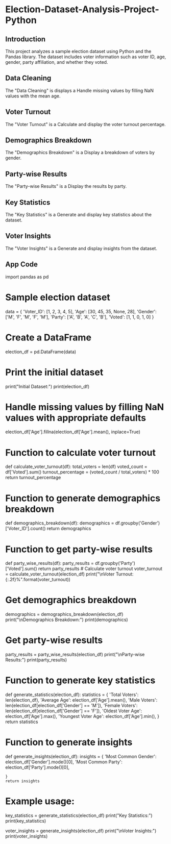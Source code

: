 # Election-Dataset-Analysis-Project-Python

## Introduction
This project analyzes a sample election dataset using Python and the Pandas library. The dataset includes voter information such as voter ID, age, gender, party affiliation, and whether they voted.

## Data Cleaning
The "Data Cleaning" is displays a Handle missing values by filling NaN values with the mean age.

## Voter Turnout
The "Voter Turnout" is a Calculate and display the voter turnout percentage.

## Demographics Breakdown
The "Demographics Breakdown" is a Display a breakdown of voters by gender.

## Party-wise Results
The "Party-wise Results" is a Display the results by party.

## Key Statistics
The "Key Statistics" is a Generate and display key statistics about the dataset.

## Voter Insights
The "Voter Insights" is a Generate and display insights from the dataset.


## App Code
import pandas as pd
# Sample election dataset
data = {
    'Voter_ID': [1, 2, 3, 4, 5],
    'Age': [30, 45, 35, None, 28],
    'Gender': ['M', 'F', 'M', 'F', 'M'],
    'Party': ['A', 'B', 'A', 'C', 'B'],
    'Voted': [1, 1, 0, 1, 0]
}

# Create a DataFrame
election_df = pd.DataFrame(data)

# Print the initial dataset
print("Initial Dataset:")
print(election_df)

# Handle missing values by filling NaN values with appropriate defaults
election_df['Age'].fillna(election_df['Age'].mean(), inplace=True)

# Function to calculate voter turnout
def calculate_voter_turnout(df):
    total_voters = len(df)
    voted_count = df['Voted'].sum()
    turnout_percentage = (voted_count / total_voters) * 100
    return turnout_percentage

# Function to generate demographics breakdown
def demographics_breakdown(df):
    demographics = df.groupby('Gender')['Voter_ID'].count()
    return demographics

# Function to get party-wise results
def party_wise_results(df):
    party_results = df.groupby('Party')['Voted'].sum()
    return party_results
    # Calculate voter turnout
voter_turnout = calculate_voter_turnout(election_df)
print("\nVoter Turnout: {:.2f}%".format(voter_turnout))

# Get demographics breakdown
demographics = demographics_breakdown(election_df)
print("\nDemographics Breakdown:")
print(demographics)

# Get party-wise results
party_results = party_wise_results(election_df)
print("\nParty-wise Results:")
print(party_results)
# Function to generate key statistics
def generate_statistics(election_df):
    statistics = {
        'Total Voters': len(election_df),
        'Average Age': election_df['Age'].mean(),
        'Male Voters': len(election_df[election_df['Gender'] == 'M']),
        'Female Voters': len(election_df[election_df['Gender'] == 'F']),
        'Oldest Voter Age': election_df['Age'].max(),
        'Youngest Voter Age': election_df['Age'].min(),
    }
    return statistics

# Function to generate insights
def generate_insights(election_df):
    insights = {
        'Most Common Gender': election_df['Gender'].mode()[0],
        'Most Common Party': election_df['Party'].mode()[0],
 
    }
    return insights

# Example usage:
key_statistics = generate_statistics(election_df)
print("Key Statistics:")
print(key_statistics)

voter_insights = generate_insights(election_df)
print("\nVoter Insights:")
print(voter_insights)
